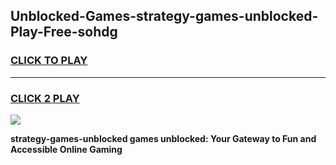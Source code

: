 
## Unblocked-Games-strategy-games-unblocked-Play-Free-sohdg
<h3>
<a href="https://premium76.site?title=strategy-games-unblocked&ref=09A">CLICK TO PLAY</a></h3>
<hr>

<h3>
<a href="https://premium76.site?title=strategy-games-unblocked&ref=09A">CLICK 2 PLAY</a>
  
</h3>

<a href="https://premium76.site?title=strategy-games-unblocked&ref=09A"><img src="https://clearcache.store/games.png"></a>


**strategy-games-unblocked games unblocked: Your Gateway to Fun and Accessible Online Gaming**
